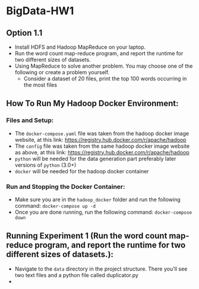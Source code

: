 # BigData-HW1
## Option 1.1
* Install HDFS and Hadoop MapReduce on your laptop.
* Run the word count map-reduce program, and report the runtime for two different
sizes of datasets.
* Using MapReduce to solve another problem. You may choose one of the
following or create a problem yourself.
  * Consider a dataset of 20 files, print the top 100 words occurring in the
  most files

## How To Run My Hadoop Docker Environment:
### Files and Setup:
* The ```docker-compose.yaml``` file was taken from the hadoop docker image website, at this link: https://registry.hub.docker.com/r/apache/hadoop
* The ```config``` file was taken from the same hadoop docker image website as above, at this link: https://registry.hub.docker.com/r/apache/hadoop
* ```python``` will be needed for the data generation part preferably later versions of ```python``` (3.0+)
* ```docker``` will be needed for the hadoop docker container

### Run and Stopping the Docker Container:
* Make sure you are in the ```hadoop_docker``` folder and run the following command: ```docker-compose up -d```
* Once you are done running, run the following command: ```docker-compose down```

## Running Experiment 1 (Run the word count map-reduce program, and report the runtime for two different sizes of datasets.):
* Navigate to the ```data``` directory in the project structure. There you'll see two text files and a python file called duplicator.py
* 
